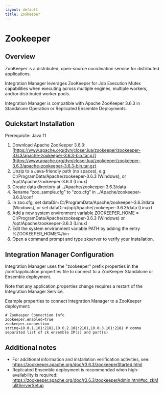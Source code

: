 ```yaml
---
layout: default
title: Zookeeper
---
```

# Zookeeper

## Overview

ZooKeeper is a distributed, open-source coordination service for distributed applications. 

Integration Manager leverages ZooKeeper for Job Execution Mutex capabilities when executing across multiple engines, multiple workers, and/or distributed worker pools.

Integration Manager is compatible with Apache ZooKeeper 3.6.3 in Standalone Operation or Replicated Ensemble Deployments.

## Quickstart Installation

Prerequisite: Java 11

1. Download Apache ZooKeeper 3.6.3: [https://www.apache.org/dyn/closer.lua/zookeeper/zookeeper-3.6.3/apache-zookeeper-3.6.3-bin.tar.gz](https://www.apache.org/dyn/closer.lua/zookeeper/zookeeper-3.6.3/apache-zookeeper-3.6.3-bin.tar.gz)
2. Unzip to a Java-friendly path (no spaces), e.g. C:/ProgramData/Apache/zookeeper-3.6.3 (Windows), or /opt/Apache/zookeeper-3.6.3 (Linux)
3. Create data directory at ../Apache/zookeeper-3.6.3/data
4. Rename “zoo_sample.cfg” to “zoo.cfg” in ../Apache/zookeeper-3.6.3/conf
5. In zoo.cfg, set dataDir=C:/ProgramData/Apache/zookeeper-3.6.3/data (Windows), or set dataDir=/opt/Apache/zookeeper-3.6.3/data (Linux)
6. Add a new system environment variable ZOOKEEPER_HOME =  C:/ProgramData/Apache/zookeeper-3.6.3 (Windows) or /opt/Apache/zookeeper-3.6.3 (Linux)
7. Edit the system environment variable PATH by adding the entry %ZOOKEEPER_HOME%/bin
8. Open a command prompt and type zkserver to verify your installation.

## Integration Manager Configuration

Integration Manager uses the "zookeeper" prefix properties in the /conf/application.properties file to connect to a ZooKeeper Standalone or Ensemble deployment.

Note that any application.properties change requires a restart of the Integration Manager Service.

Example properties to connect Integration Manager to a ZooKeeper deployment:
```
# ZooKeeper Connection Info
zookeeper.enabled=true
zookeeper.connection-string=10.0.1.101:2181,10.0.2.101:2181,10.0.3.101:2181 # comma separated list of zk ensemble IP(s) and port(s)
```

## Additional notes

* For additional information and installation verification activities, see: https://zookeeper.apache.org/doc/r3.6.3/zookeeperStarted.html
* Replicated Ensemble deployment is recommended when high-availability is required: https://zookeeper.apache.org/doc/r3.6.3/zookeeperAdmin.html#sc_zkMulitServerSetup